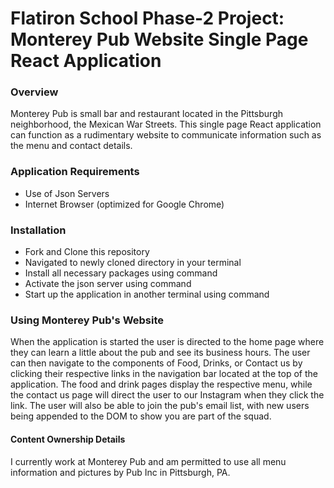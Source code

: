 # Flatiron School Phase-2 Project: Monterey Pub Website Single Page React Application

### Overview
Monterey Pub is small bar and restaurant located in the Pittsburgh neighborhood, the Mexican War Streets.  This single page React application can function as a rudimentary website to communicate information such as the menu and contact details.

### Application Requirements
* Use of Json Servers
* Internet Browser (optimized for Google Chrome)

### Installation
* Fork and Clone this repository
* Navigated to newly cloned directory in your terminal
* Install all necessary packages using command <npm install>
* Activate the json server using command <npm run server>
* Start up the application in another terminal using command <npm start>

### Using Monterey Pub's Website
When the application is started the user is directed to the home page where they can learn a little about the pub and see its business hours.  The user can then navigate to the components of Food, Drinks, or Contact us by clicking their respective links in the navigation bar located at the top of the application.  The food and drink pages display the respective menu, while the contact us page will direct the user to our Instagram when they click the link.  The user will also be able to join the pub's email list, with new users being appended to the DOM to show you are part of the squad.

#### Content Ownership Details
I currently work at Monterey Pub and am permitted to use all menu information and pictures by Pub Inc in Pittsburgh, PA.